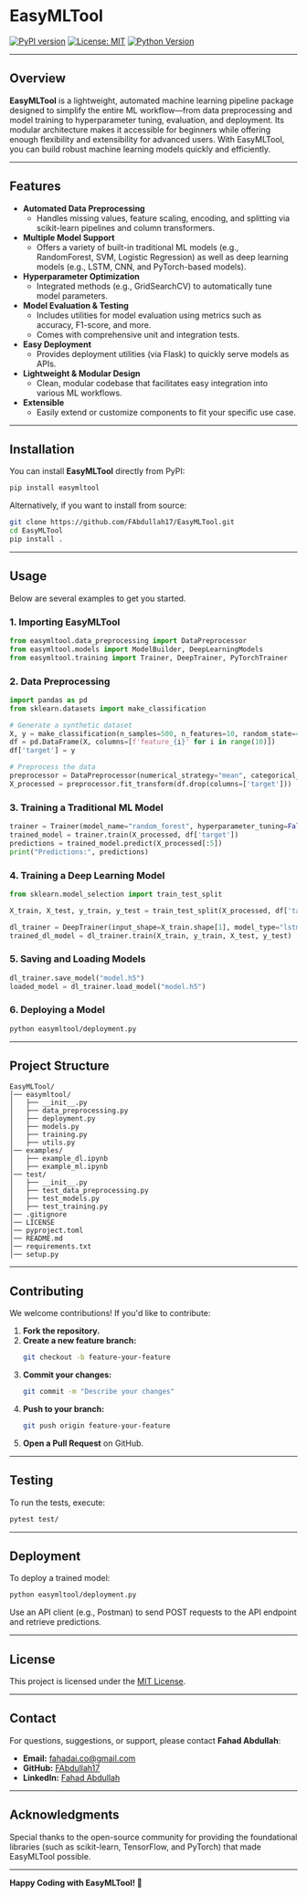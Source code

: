 # EasyMLTool



[![PyPI version](https://badge.fury.io/py/easymltool.svg)](https://pypi.org/project/easymltool/)
[![License: MIT](https://img.shields.io/badge/License-MIT-yellow.svg)](https://opensource.org/licenses/MIT)
[![Python Version](https://img.shields.io/badge/Python->=3.6-blue.svg)](https://www.python.org/)

---

## Overview

**EasyMLTool** is a lightweight, automated machine learning pipeline package designed to simplify the entire ML workflow—from data preprocessing and model training to hyperparameter tuning, evaluation, and deployment. Its modular architecture makes it accessible for beginners while offering enough flexibility and extensibility for advanced users. With EasyMLTool, you can build robust machine learning models quickly and efficiently.

---

## Features

- **Automated Data Preprocessing**  
  - Handles missing values, feature scaling, encoding, and splitting via scikit-learn pipelines and column transformers.
- **Multiple Model Support**  
  - Offers a variety of built-in traditional ML models (e.g., RandomForest, SVM, Logistic Regression) as well as deep learning models (e.g., LSTM, CNN, and PyTorch-based models).
- **Hyperparameter Optimization**  
  - Integrated methods (e.g., GridSearchCV) to automatically tune model parameters.
- **Model Evaluation & Testing**  
  - Includes utilities for model evaluation using metrics such as accuracy, F1-score, and more.
  - Comes with comprehensive unit and integration tests.
- **Easy Deployment**  
  - Provides deployment utilities (via Flask) to quickly serve models as APIs.
- **Lightweight & Modular Design**  
  - Clean, modular codebase that facilitates easy integration into various ML workflows.
- **Extensible**  
  - Easily extend or customize components to fit your specific use case.

---

## Installation

You can install **EasyMLTool** directly from PyPI:

```bash
pip install easymltool
```

Alternatively, if you want to install from source:

```bash
git clone https://github.com/FAbdullah17/EasyMLTool.git
cd EasyMLTool
pip install .
```

---

## Usage

Below are several examples to get you started.

### 1. Importing EasyMLTool

```python
from easymltool.data_preprocessing import DataPreprocessor
from easymltool.models import ModelBuilder, DeepLearningModels
from easymltool.training import Trainer, DeepTrainer, PyTorchTrainer
```

### 2. Data Preprocessing

```python
import pandas as pd
from sklearn.datasets import make_classification

# Generate a synthetic dataset
X, y = make_classification(n_samples=500, n_features=10, random_state=42)
df = pd.DataFrame(X, columns=[f'feature_{i}' for i in range(10)])
df['target'] = y

# Preprocess the data
preprocessor = DataPreprocessor(numerical_strategy="mean", categorical_strategy="most_frequent", scaling_method="standard")
X_processed = preprocessor.fit_transform(df.drop(columns=['target']))
```

### 3. Training a Traditional ML Model

```python
trainer = Trainer(model_name="random_forest", hyperparameter_tuning=False)
trained_model = trainer.train(X_processed, df['target'])
predictions = trained_model.predict(X_processed[:5])
print("Predictions:", predictions)
```

### 4. Training a Deep Learning Model

```python
from sklearn.model_selection import train_test_split

X_train, X_test, y_train, y_test = train_test_split(X_processed, df['target'], test_size=0.2, random_state=42)

dl_trainer = DeepTrainer(input_shape=X_train.shape[1], model_type="lstm", epochs=50, batch_size=32)
trained_dl_model = dl_trainer.train(X_train, y_train, X_test, y_test)
```

### 5. Saving and Loading Models

```python
dl_trainer.save_model("model.h5")
loaded_model = dl_trainer.load_model("model.h5")
```

### 6. Deploying a Model

```bash
python easymltool/deployment.py
```

---

## Project Structure

```
EasyMLTool/
│── easymltool/
│   ├── __init__.py
│   ├── data_preprocessing.py
│   ├── deployment.py
│   ├── models.py
│   ├── training.py
│   ├── utils.py
│── examples/
│   ├── example_dl.ipynb
│   ├── example_ml.ipynb
│── test/
│   ├── __init__.py
│   ├── test_data_preprocessing.py
│   ├── test_models.py
│   ├── test_training.py
│── .gitignore
│── LICENSE
│── pyproject.toml
│── README.md
│── requirements.txt
│── setup.py
```

---

## Contributing

We welcome contributions! If you'd like to contribute:

1. **Fork the repository.**
2. **Create a new feature branch:**
   ```bash
   git checkout -b feature-your-feature
   ```
3. **Commit your changes:**
   ```bash
   git commit -m "Describe your changes"
   ```
4. **Push to your branch:**
   ```bash
   git push origin feature-your-feature
   ```
5. **Open a Pull Request** on GitHub.

---

## Testing

To run the tests, execute:

```bash
pytest test/
```

---

## Deployment

To deploy a trained model:

```bash
python easymltool/deployment.py
```

Use an API client (e.g., Postman) to send POST requests to the API endpoint and retrieve predictions.

---

## License

This project is licensed under the [MIT License](./LICENSE).

---

## Contact

For questions, suggestions, or support, please contact **Fahad Abdullah**:

- **Email:** [fahadai.co@gmail.com](mailto:fahadai.co@gmail.com)
- **GitHub:** [FAbdullah17](https://github.com/FAbdullah17)
- **LinkedIn:** [Fahad Abdullah](https://www.linkedin.com/in/fahad-abdullah-3bb72a270)

---

## Acknowledgments

Special thanks to the open-source community for providing the foundational libraries (such as scikit-learn, TensorFlow, and PyTorch) that made EasyMLTool possible.

---

**Happy Coding with EasyMLTool! 🚀**
